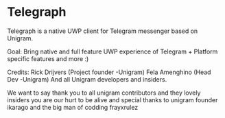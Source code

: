 # Telegraph
Telegraph is a native UWP client for Telegram messenger based on Unigram.

Goal:
Bring native and full feature UWP experience of Telegram + Platform specific features and more :)


Credits:
Rick Drijvers (Project founder -Unigram)
Fela Amenghino (Head Dev -Unigram)
And all Unigram developers and insiders.

We want to say thank you to all unigram contributors and they lovely insiders you are our hurt to be alive and special thanks to unigram founder ikarago and the big man of codding frayxrulez